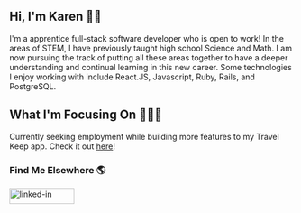 ## Hi, I'm Karen 👋🏼

I'm a apprentice full-stack software developer who is open to work! In the areas of STEM, I have previously taught high school Science and Math. I am now pursuing the track of putting all these areas together to have a deeper understanding and continual learning in this new career. Some technologies I enjoy working with include React.JS, Javascript, Ruby, Rails, and PostgreSQL.

## What I'm Focusing On 👩🏻‍💻

Currently seeking employment while building more features to my Travel Keep app. Check it out <a href="https://travel-keep.onrender.com" target="_blank">here</a>!

### Find Me Elsewhere 🌎

<a href="https://www.linkedin.com/in/kwong402/">
  <img src="https://res.cloudinary.com/practicaldev/image/fetch/s--chf73s-H--/c_limit%2Cf_auto%2Cfl_progressive%2Cq_auto%2Cw_880/https://img.shields.io/badge/Linked_In-0077B5%3Fstyle%3Dfor-the-badge%26logo%3DLinkedIn%26logoColor%3Dwhite" target="_blank" alt="linked-in" loading="lazy" width="115" height="28">
 </a>

<!-- <a href="https://www.linkedin.com/in/kwong402/" target="_blank"> -->
<!-- ![linkedin](https://img.shields.io/badge/LinkedIn-0277b5?style=for-the-badge&logo=LinkedIn&logoColor=white -->
<!-- </a> -->


<!--
**kwong402/kwong402** is a ✨ _special_ ✨ repository because its `README.md` (this file) appears on your GitHub profile.

Here are some ideas to get you started:

- 🔭 I’m currently working on ...
- 🌱 I’m currently learning ...
- 👯 I’m looking to collaborate on ...
- 🤔 I’m looking for help with ...
- 💬 Ask me about ...
- 📫 How to reach me: ...
- 😄 Pronouns: ...
- ⚡ Fun fact: ...
-->
